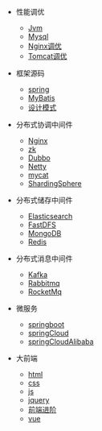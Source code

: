 <!-- 导航栏 -->
<!-- * java架构师 -->
* 性能调优
    * [Jvm]()
    * [Mysql]()
    * [Nginx调优]()
    * [Tomcat调优]()
* 框架源码
    * [spring]()
    * [MyBatis]()
    * [设计模式]()
* 分布式协调中间件
    * [Nginx](./nginx/001-java架构师直通车-nginx)
    * [zk]()
    * [Dubbo]()
    * [Netty]()
    * [mycat]()
    * [ShardingSphere]()
* 分布式储存中间件
    * [Elasticsearch]()
    * [FastDFS]()
    * [MongoDB]()
    * [Redis]()
* 分布式消息中间件
    * [Kafka]()
    * [Rabbitmq]()
    * [RocketMq]()
* 微服务
    * [springboot]()
    * [springCloud]()
    * [springCloudAlibaba]()
    

* 大前端
    * [html](./nginx/001-java架构师直通车-nginx)
    * [css](./nginx/001-java架构师直通车-nginx)
    * [js](./nginx/001-java架构师直通车-nginx)
    * [jquery](./nginx/001-java架构师直通车-nginx)
    * [前端进阶](./nginx/001-java架构师直通车-nginx)
    * [vue](./nginx/001-java架构师直通车-nginx)